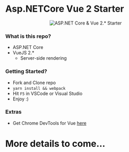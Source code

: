 # Asp.NETCore Vue 2 Starter

<p align="center">
    <img src="https://github.com/markpieszak/aspnetcore-vue-starter/blob/master/architecture.png" alt="ASP.NET Core & Vue 2.* Starter" title="ASP.NET Core & Vue 2.* Starter">
</p>

### What is this repo?

- ASP.NET Core
- VueJS 2.*
  - Server-side rendering

### Getting Started?

- Fork and Clone repo
- `yarn install && webpack`
- Hit `F5` in VSCode or Visual Studio 
- Enjoy :)

### Extras

- Get Chrome DevTools for Vue [here](https://chrome.google.com/webstore/detail/vuejs-devtools/nhdogjmejiglipccpnnnanhbledajbpd)

# More details to come... 

